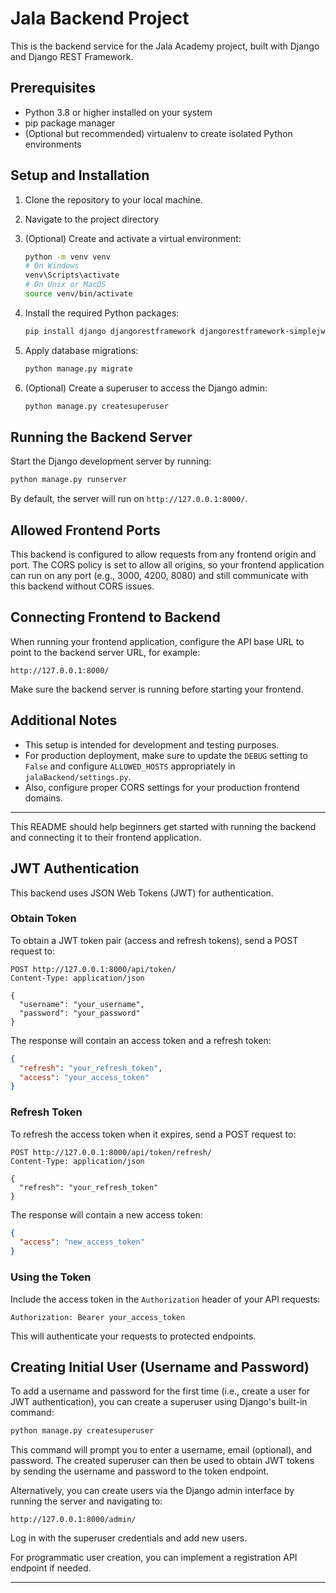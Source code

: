 # Jala Backend Project

This is the backend service for the Jala Academy project, built with Django and Django REST Framework.

## Prerequisites

- Python 3.8 or higher installed on your system
- pip package manager
- (Optional but recommended) virtualenv to create isolated Python environments

## Setup and Installation

1. Clone the repository to your local machine.

2. Navigate to the project directory

3. (Optional) Create and activate a virtual environment:

   ```bash
   python -m venv venv
   # On Windows
   venv\Scripts\activate
   # On Unix or MacOS
   source venv/bin/activate
   ```

4. Install the required Python packages:

   ```bash
   pip install django djangorestframework djangorestframework-simplejwt django-cors-headers
   ```

5. Apply database migrations:

   ```bash
   python manage.py migrate
   ```

6. (Optional) Create a superuser to access the Django admin:

   ```bash
   python manage.py createsuperuser
   ```

## Running the Backend Server

Start the Django development server by running:

```bash
python manage.py runserver
```

By default, the server will run on `http://127.0.0.1:8000/`.

## Allowed Frontend Ports

This backend is configured to allow requests from any frontend origin and port. The CORS policy is set to allow all origins, so your frontend application can run on any port (e.g., 3000, 4200, 8080) and still communicate with this backend without CORS issues.

## Connecting Frontend to Backend

When running your frontend application, configure the API base URL to point to the backend server URL, for example:

```
http://127.0.0.1:8000/
```

Make sure the backend server is running before starting your frontend.

## Additional Notes

- This setup is intended for development and testing purposes.
- For production deployment, make sure to update the `DEBUG` setting to `False` and configure `ALLOWED_HOSTS` appropriately in `jalaBackend/settings.py`.
- Also, configure proper CORS settings for your production frontend domains.

---
This README should help beginners get started with running the backend and connecting it to their frontend application.

## JWT Authentication

This backend uses JSON Web Tokens (JWT) for authentication.

### Obtain Token

To obtain a JWT token pair (access and refresh tokens), send a POST request to:

```
POST http://127.0.0.1:8000/api/token/
Content-Type: application/json

{
  "username": "your_username",
  "password": "your_password"
}
```

The response will contain an access token and a refresh token:

```json
{
  "refresh": "your_refresh_token",
  "access": "your_access_token"
}
```

### Refresh Token

To refresh the access token when it expires, send a POST request to:

```
POST http://127.0.0.1:8000/api/token/refresh/
Content-Type: application/json

{
  "refresh": "your_refresh_token"
}
```

The response will contain a new access token:

```json
{
  "access": "new_access_token"
}
```

### Using the Token

Include the access token in the `Authorization` header of your API requests:

```
Authorization: Bearer your_access_token
```

This will authenticate your requests to protected endpoints.

## Creating Initial User (Username and Password)

To add a username and password for the first time (i.e., create a user for JWT authentication), you can create a superuser using Django's built-in command:

```bash
python manage.py createsuperuser
```

This command will prompt you to enter a username, email (optional), and password. The created superuser can then be used to obtain JWT tokens by sending the username and password to the token endpoint.

Alternatively, you can create users via the Django admin interface by running the server and navigating to:

```
http://127.0.0.1:8000/admin/
```

Log in with the superuser credentials and add new users.

For programmatic user creation, you can implement a registration API endpoint if needed.

---

